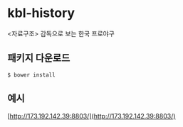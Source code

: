 # kbl-history
&lt;자료구조> 감독으로 보는 한국 프로야구

패키지 다운로드
---
```
$ bower install
```

예시 
---
[http://173.192.142.39:8803/](http://173.192.142.39:8803/)
